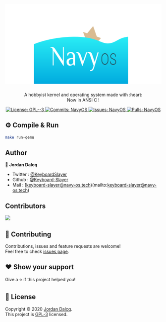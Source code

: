 <h1 align="center"><img src=".github/logo_qui_est_coule_et_qui_coule.svg" height=256 /></h1>
<p align="center">A hobbyist kernel and operating system made with :heart: <br /> Now in ANSI C !</p>
<p align="center">
  <a href="https://github.com/Project-Navy/NavyOS/blob/master/LICENSE" target="_blank">
    <img alt="License: GPL--3" src="https://img.shields.io/badge/License-GPL--3-yellow.svg" />
  </a>
  
  <a href="https://github.com/Project-Navy/NavyOS/" target="_blank">
    <img alt="Commits: NavyOS" src="https://img.shields.io/github/last-commit/Project-Navy/NavyOS" />
  </a>
  
  <a href="https://github.com/Project-Navy/NavyOS/issues" target="_blank">
    <img alt="Issues: NavyOS" src="https://img.shields.io/github/issues-raw/Project-Navy/NavyOS" />
  </a>
  
  <a href="https://github.com/Project-Navy/NavyOS/pulls" target="_blank">
    <img alt="Pulls: NavyOS" src="https://img.shields.io/github/issues-pr/Project-Navy/NavyOS" />
  </a>
</p>


## ⚙ Compile & Run

```sh
make run-qemu
```

## Author

👤 **Jordan Dalcq**

* Twitter : [@KeyboardSlayer](https://twitter.com/KeyboardSlayer)
* Github : [@Keyboard-Slayer](https://github.com/Keyboard-Slayer)
* Mail : [keyboard-slayer@navy-os.tech)(mailto:keyboard-slayer@navy-os.tech)

## Contributors
<a href="https://github.com/Project-Navy/NavyOS/graphs/contributors">
  <img src="https://contributors-img.web.app/image?repo=Project-Navy/NavyOS" />
</a>

## 🤝 Contributing

Contributions, issues and feature requests are welcome!<br />Feel free to check [issues page](https://github.com/Project-Navy/NavyOS/issues).

## :heart: Show your support

Give a ⭐ if this project helped you!

## 📝 License

Copyright © 2020 [Jordan Dalcq](https://github.com/Keyboard-Slayer).<br />
This project is [GPL-3](https://github.com/Project-Navy/NavyOS/blob/master/LICENSE) licensed.
